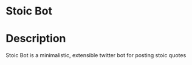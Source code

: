 # Stoic Bot

# Description
Stoic Bot is a minimalistic, extensible twitter bot for posting stoic quotes
